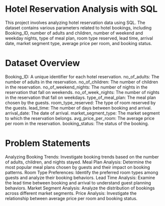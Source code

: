 # Hotel Reservation Analysis with SQL
This project involves analyzing hotel reservation data using SQL. The dataset contains various parameters related to hotel bookings, including Booking_ID, number of adults and children, number of weekend and weekday nights, type of meal plan, room type reserved, lead time, arrival date, market segment type, average price per room, and booking status.

# Dataset Overview
Booking_ID: A unique identifier for each hotel reservation.
no_of_adults: The number of adults in the reservation.
no_of_children: The number of children in the reservation.
no_of_weekend_nights: The number of nights in the reservation that fall on weekends.
no_of_week_nights: The number of nights in the reservation that fall on weekdays.
type_of_meal_plan: The meal plan chosen by the guests.
room_type_reserved: The type of room reserved by the guests.
lead_time: The number of days between booking and arrival.
arrival_date: The date of arrival.
market_segment_type: The market segment to which the reservation belongs.
avg_price_per_room: The average price per room in the reservation.
booking_status: The status of the booking.

# Problem Statements
Analyzing Booking Trends: Investigate booking trends based on the number of adults, children, and nights stayed.
Meal Plan Analysis: Determine the most popular meal plans chosen by guests and their impact on booking patterns.
Room Type Preferences: Identify the preferred room types among guests and analyze their booking behaviors.
Lead Time Analysis: Examine the lead time between booking and arrival to understand guest planning behaviors.
Market Segment Analysis: Analyze the distribution of bookings across different market segments.
Price Analysis: Investigate the relationship between average price per room and booking status.
